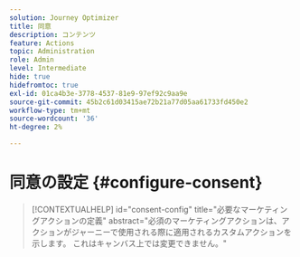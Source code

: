 ```yaml
---
solution: Journey Optimizer
title: 同意
description: コンテンツ
feature: Actions
topic: Administration
role: Admin
level: Intermediate
hide: true
hidefromtoc: true
exl-id: 01ca4b3e-3778-4537-81e9-97ef92c9aa9e
source-git-commit: 45b2c61d03415ae72b21a77d05aa61733fd450e2
workflow-type: tm+mt
source-wordcount: '36'
ht-degree: 2%

---
```


# 同意の設定 {#configure-consent}

>[!CONTEXTUALHELP]
>id="consent-config"
>title="必要なマーケティングアクションの定義"
>abstract="必須のマーケティングアクションは、アクションがジャーニーで使用される際に適用されるカスタムアクションを示します。 これはキャンバス上では変更できません。"
